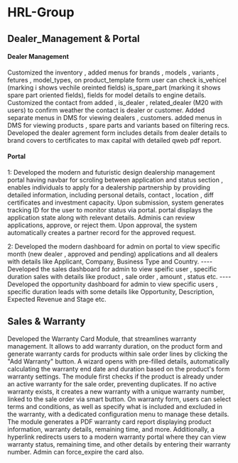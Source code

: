 # HRL-Group

## Dealer_Management & Portal

#### Dealer Management
Customized the inventory , added menus for brands , models , variants , fetures , model_types, on product_template form user can check is_vehicel (marking i shows vechile oreinted fields) is_spare_part (marking it shows spare part oriented fields), fields for model details to engine details.
Customized the contact from added , is_dealer , related_dealer (M20 with users) to confirm weather the contact is dealer or customer.
Added separate menus in DMS for viewing dealers , customers.
added menus in DMS for viewing products , spare parts and variants based on filtering recs.
Developed the dealer agrement form includes details from dealer details to brand covers to certificates  to max capital with detailed qweb pdf report.


#### Portal
1: Developed the modern and futuristic design dealership management portal having navbar for scroling between application and status section , enables individuals to apply for a dealership partnership by providing detailed information, including personal details, contact , location , diff certificates and investment capacity. Upon submission, system generates tracking ID for the user to monitor status via portal. portal displays the application state along with relevant details. Adminis can review applications, approve, or reject them. Upon approval, the system automatically creates a partner record for the approved request.

2: Developed the modern dashboard for admin on portal to view specific month (new dealer , approved and pending) applications and all dealers with details like Applicant,	Company,	Business Type and 	Country.
---- Developed the sales dashboard for admin to view speific user , specific duration sales with details like product , sale order , amount , status etc.
---- Developed the opportunity dashboard for admin to view specific users , specific duration leads with some details like Opportunity,	Description,	Expected Revenue and	Stage etc.




## Sales & Warranty
Developed the Warranty Card Module, that streamlines warranty management. It allows to add warranty duration, on the product form and generate warranty cards for products within sale order lines by clicking the "Add Warranty" button. A wizard opens with pre-filled details, automatically calculating the warranty end date and duration based on the product's form warranty settings. The module first checks if the product is already under an active warranty for the sale order, preventing duplicates. If no active warranty exists, it creates a new warranty with a unique warranty number, linked to the sale order via smart button. On warranty form, users can select terms and conditions, as well as specify what is included and excluded in the warranty, with a dedicated configuration menu to manage these details. The module generates a PDF warranty card report displaying product information, warranty details, remaining time, and more. Additionally, a hyperlink redirects users to a modern warranty portal where they can view warranty status, remaining time, and other details by entering their warranty number. Admin can force_expire the card also.
